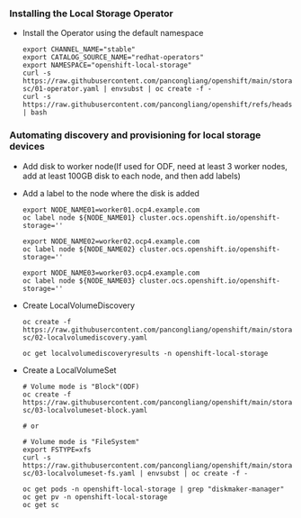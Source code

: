 ### Installing the Local Storage Operator

* Install the Operator using the default namespace
  ```
  export CHANNEL_NAME="stable"
  export CATALOG_SOURCE_NAME="redhat-operators"
  export NAMESPACE="openshift-local-storage"
  curl -s https://raw.githubusercontent.com/pancongliang/openshift/main/storage/local-sc/01-operator.yaml | envsubst | oc create -f -
  curl -s https://raw.githubusercontent.com/pancongliang/openshift/refs/heads/main/operator/approve_ip.sh | bash
  ```

### Automating discovery and provisioning for local storage devices

* Add disk to worker node(If used for ODF, need at least 3 worker nodes, add at least 100GB disk to each node, and then add labels)


* Add a label to the node where the disk is added
  ```
  export NODE_NAME01=worker01.ocp4.example.com
  oc label node ${NODE_NAME01} cluster.ocs.openshift.io/openshift-storage=''

  export NODE_NAME02=worker02.ocp4.example.com
  oc label node ${NODE_NAME02} cluster.ocs.openshift.io/openshift-storage=''

  export NODE_NAME03=worker03.ocp4.example.com
  oc label node ${NODE_NAME03} cluster.ocs.openshift.io/openshift-storage=''
  ```
  
* Create LocalVolumeDiscovery
  ```
  oc create -f https://raw.githubusercontent.com/pancongliang/openshift/main/storage/local-sc/02-localvolumediscovery.yaml

  oc get localvolumediscoveryresults -n openshift-local-storage
  ```  

* Create a LocalVolumeSet
  ```
  # Volume mode is "Block"(ODF)
  oc create -f https://raw.githubusercontent.com/pancongliang/openshift/main/storage/local-sc/03-localvolumeset-block.yaml

  # or

  # Volume mode is "FileSystem"
  export FSTYPE=xfs
  curl -s https://raw.githubusercontent.com/pancongliang/openshift/main/storage/local-sc/03-localvolumeset-fs.yaml | envsubst | oc create -f -

  oc get pods -n openshift-local-storage | grep "diskmaker-manager"
  oc get pv -n openshift-local-storage
  oc get sc
  ```

  
